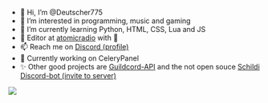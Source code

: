 - 👋 Hi, I’m @Deutscher775
- 👀 I’m interested in programming, music and gaming
- 🌱 I’m currently learning Python, HTML, CSS, Lua and JS
- 💞️ Editor at [atomicradio](https://atomic.radio) with 💙
- 📫 Reach me on [Discord (profile)](https://discordapp.com/users/690123872674119710)
- 🤖 Currently working on CeleryPanel
- ✨ Other good projects are [Guildcord-API](https://github.com/Guildcord-API) and the not open souce [Schildi Discord-bot (invite to server)](https://discord.gg/sirella)
<a href="https://top.gg/bot/954029576277852181">
  <img src="https://top.gg/api/widget/954029576277852181.svg">
</a>
